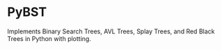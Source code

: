 PyBST
=====

Implements Binary Search Trees, AVL Trees, Splay Trees, and Red Black Trees in Python with plotting.